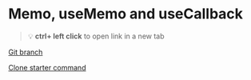 # Memo, useMemo and useCallback 


> :bulb: **ctrl+ left click** to open link in a new tab 

[Git branch](https://github.com/codiku/react-native-advanced-concepts/tree/005-EN-memoisation)

[Clone starter command](https://raw.githubusercontent.com/codiku/ressources/master/clone_memoization_starter_command.txt)